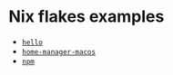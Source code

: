 # Nix flakes examples

- [`hello`](./hello/)
- [`home-manager-macos`](./home-manager-macos/)
- [`npm`](./npm/)
